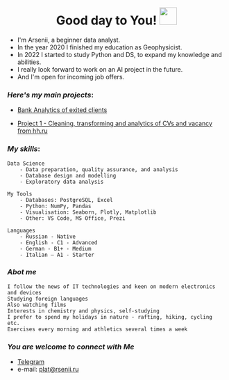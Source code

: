 <h1 align="center"> Good day to You! <img src="https://media.giphy.com/media/hvRJCLFzcasrR4ia7z/giphy.gif" width="40"></h1>

* I'm Arsenii, a beginner data analyst. 
* In the year 2020 I finished my education as Geophysicist.
* In 2022 I started to study Python and DS, to expand my knowledge and abilities.
* I really look forward to work on an AI project in the future.
* And I'm open for incoming job offers.

###  *Here's my main projects*:
+ [Bank Analytics of exited clients](https://github.com/Sesha3000/Bank_Analytics)

+ [Project 1 - Cleaning, transforming and analytics of CVs and vacancy from hh.ru](https://github.com/Sesha3000/Project_1_hh.ru_analytics)

###  *My skills*:

    Data Science
        - Data preparation, quality assurance, and analysis
        - Database design and modelling
        - Exploratory data analysis

    My Tools
        - Databases: PostgreSQL, Excel
        - Python: NumPy, Pandas
        - Visualisation: Seaborn, Plotly, Matplotlib
        - Other: VS Code, MS Office, Prezi
        
    Languages
        - Russian - Native
        - English - C1 - Advanced
        - German - B1+ - Medium
        - Italian – A1 - Starter
        
### *Abot me*
    I follow the news of IT technologies and keen on modern electronics and devices
    Studying foreign languages
    Also watching films
    Interests in chemistry and physics, self-studying
    I prefer to spend my holidays in nature - rafting, hiking, cycling etc.
    Exercises every morning and athletics several times a week 

### *You are welcome to connect with Me*
   - [Telegram](https://t.me/PlatArs)
   - e-mail: [plat@rsenii.ru](plat@rsenii.ru)
